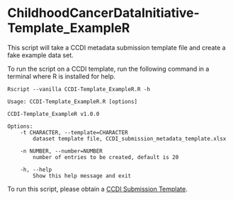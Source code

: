 # ChildhoodCancerDataInitiative-Template_ExampleR
This script will take a CCDI metadata submission template file and create a fake example data set.

To run the script on a CCDI template, run the following command in a terminal where R is installed for help.

```
Rscript --vanilla CCDI-Template_ExampleR.R -h
```

```
Usage: CCDI-Template_ExampleR.R [options]

CCDI-Template_ExampleR v1.0.0

Options:
	-t CHARACTER, --template=CHARACTER
		dataset template file, CCDI_submission_metadata_template.xlsx

	-n NUMBER, --number=NUMBER
		number of entries to be created, default is 20

	-h, --help
		Show this help message and exit
```

To run this script, please obtain a [CCDI Submission Template](https://github.com/CBIIT/ccdi-model/tree/main/metadata-manifest).
